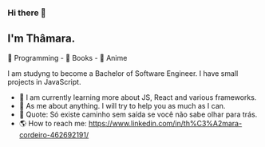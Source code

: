 ### Hi there 👋
## I'm Thâmara.

💙 Programming - 🖤 Books - 💙 Anime

I am studyng to become a Bachelor of Software Engineer. I have small projects in JavaScript. 

- 🌱 I am currently learning more about JS, React and various frameworks. 
- :tulip: As me about anything. I will try to help you as much as I can. 
- :cupcake: Quote: Só existe caminho sem saída se você não sabe olhar para trás. 
- :earth_americas: How to reach me: https://www.linkedin.com/in/th%C3%A2mara-cordeiro-462692191/


<!--
**thamaraprata/thamaraprata** is a ✨ _special_ ✨ repository because its `README.md` (this file) appears on your GitHub profile.

Here are some ideas to get you started:

- 🔭 I’m currently working on ...
- 🌱 I’m currently learning ...
- 👯 I’m looking to collaborate on ...
- 🤔 I’m looking for help with ...
- 💬 Ask me about ...
- 📫 How to reach me: ...
- 😄 Pronouns: ...
- ⚡ Fun fact: ...
-->
